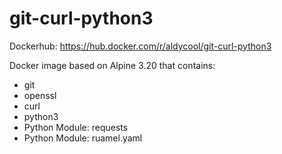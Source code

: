 # git-curl-python3

Dockerhub: <https://hub.docker.com/r/aldycool/git-curl-python3>

Docker image based on Alpine 3.20 that contains:

- git
- openssl
- curl
- python3
- Python Module: requests
- Python Module: ruamel.yaml
